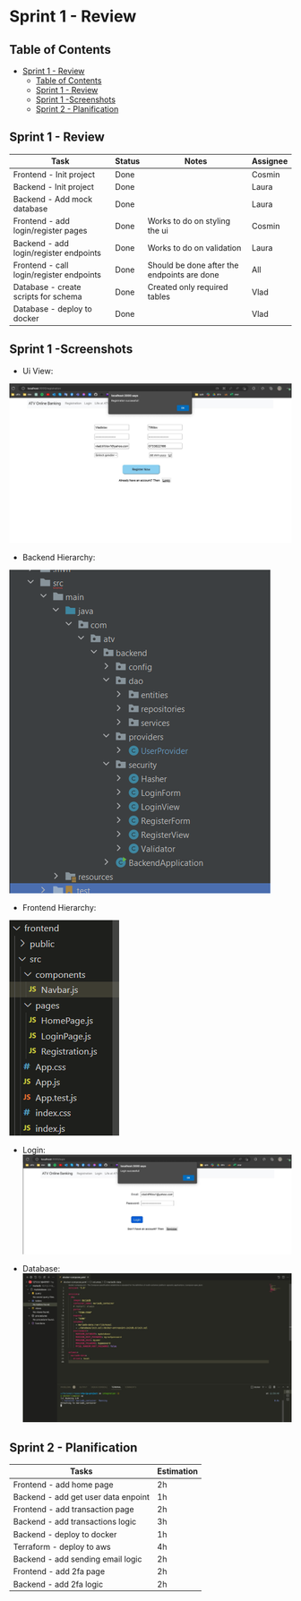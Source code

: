 # Sprint 1 - Review

## Table of Contents

- [Sprint 1 - Review](#sprint-1---review)
  - [Table of Contents](#table-of-contents)
  - [Sprint 1 - Review](#sprint-1---review-1)
  - [Sprint 1 -Screenshots](#sprint-1--screenshots)
  - [Sprint 2 - Planification](#sprint-2---planification)

## Sprint 1 - Review

| Task                                     | Status      | Notes                                       | Assignee |
| ---------------------------------------- | ----------- | ------------------------------------------- | -------- |
| Frontend - Init project                  | Done        |                                             | Cosmin   |
| Backend - Init project                   | Done        |                                             | Laura    |
| Backend - Add mock database              | Done        |                                             | Laura    |
| Frontend - add login/register pages      | Done        | Works to do on styling the ui               | Cosmin   |
| Backend - add login/register endpoints   | Done        | Works to do on validation                   | Laura    |
| Frontend - call login/register endpoints | Done        | Should be done after the endpoints are done | All      |
| Database - create scripts for schema     | Done        | Created only required tables                | Vlad     |
| Database - deploy to docker              | Done        |                                             | Vlad     |


## Sprint 1 -Screenshots
- Ui View:

![](./materials/ui.png)


- Backend Hierarchy:
  
![](./materials/backend-hierarchy.png)



- Frontend Hierarchy:
  
![](./materials/frontend-hierarchy.png)


- Login:
 ![](./materials/login.png)


- Database:
![](./materials/db.png)

## Sprint 2 - Planification

| Tasks                               | Estimation |
| ----------------------------------- | ---------- |
| Frontend - add home page            | 2h         |
| Backend - add get user data enpoint | 1h         |
| Frontend - add transaction page     | 2h         |
| Backend - add transactions logic    | 3h         |
| Backend - deploy to docker          | 1h         |
| Terraform - deploy to aws           | 4h         |
| Backend - add sending email logic   | 2h         |
| Frontend - add 2fa page             | 2h         |
| Backend - add 2fa logic             | 2h         |
